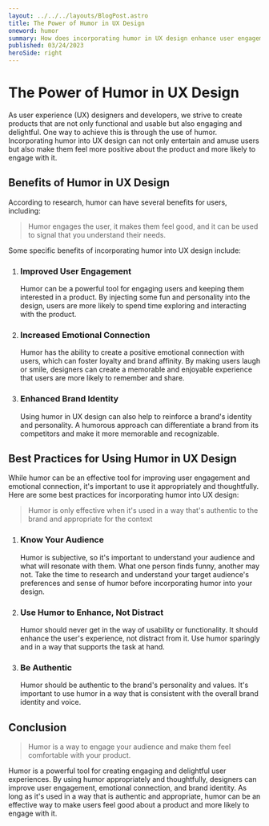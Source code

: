 ```yaml
---
layout: ../../../layouts/BlogPost.astro
title: The Power of Humor in UX Design
oneword: humor
summary: How does incorporating humor in UX design enhance user engagement, create positive emotional connections, and increase conversions? Examples and tips on how to effectively incorporate humor in your own designs.
published: 03/24/2023
heroSide: right
---
```


# The Power of Humor in UX Design

As user experience (UX) designers and developers, we strive to create products that are not only functional and usable but also engaging and delightful. One way to achieve this is through the use of humor. Incorporating humor into UX design can not only entertain and amuse users but also make them feel more positive about the product and more likely to engage with it.

## Benefits of Humor in UX Design

According to research, humor can have several benefits for users, including:

> Humor engages the user, it makes them feel good, and it can be used to signal that you understand their needs.

Some specific benefits of incorporating humor into UX design include:

1. ### Improved User Engagement

   Humor can be a powerful tool for engaging users and keeping them interested in a product. By injecting some fun and personality into the design, users are more likely to spend time exploring and interacting with the product.

2. ### Increased Emotional Connection

   Humor has the ability to create a positive emotional connection with users, which can foster loyalty and brand affinity. By making users laugh or smile, designers can create a memorable and enjoyable experience that users are more likely to remember and share.

3. ### Enhanced Brand Identity
   Using humor in UX design can also help to reinforce a brand's identity and personality. A humorous approach can differentiate a brand from its competitors and make it more memorable and recognizable.

## Best Practices for Using Humor in UX Design

While humor can be an effective tool for improving user engagement and emotional connection, it's important to use it appropriately and thoughtfully. Here are some best practices for incorporating humor into UX design:

> Humor is only effective when it's used in a way that's authentic to the brand and appropriate for the context

1. ### Know Your Audience

   Humor is subjective, so it's important to understand your audience and what will resonate with them. What one person finds funny, another may not. Take the time to research and understand your target audience's preferences and sense of humor before incorporating humor into your design.

2. ### Use Humor to Enhance, Not Distract

   Humor should never get in the way of usability or functionality. It should enhance the user's experience, not distract from it. Use humor sparingly and in a way that supports the task at hand.

3. ### Be Authentic
   Humor should be authentic to the brand's personality and values. It's important to use humor in a way that is consistent with the overall brand identity and voice.

## Conclusion

> Humor is a way to engage your audience and make them feel comfortable with your product.

Humor is a powerful tool for creating engaging and delightful user experiences. By using humor appropriately and thoughtfully, designers can improve user engagement, emotional connection, and brand identity. As long as it's used in a way that is authentic and appropriate, humor can be an effective way to make users feel good about a product and more likely to engage with it.
